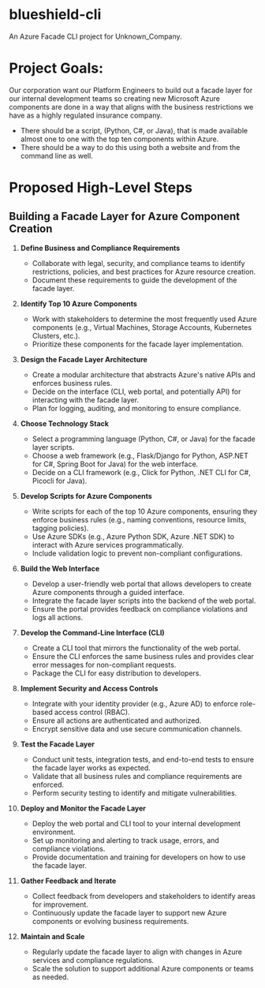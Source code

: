# blueshield-cli
An Azure Facade CLI project for Unknown_Company.

# Project Goals:

Our corporation want our Platform Engineers to build out a facade layer for our internal development teams so creating new Microsoft Azure components are done in a way that aligns with the business restrictions we have as a highly regulated insurance company.  
- There should be a script, (Python, C#, or Java), that is made available almost one to one with the top ten components within Azure.
- There should be a way to do this using both a website and from the command line as well. 

# Proposed High-Level Steps 

## Building a Facade Layer for Azure Component Creation

1. **Define Business and Compliance Requirements**  
   - Collaborate with legal, security, and compliance teams to identify restrictions, policies, and best practices for Azure resource creation.  
   - Document these requirements to guide the development of the facade layer.

2. **Identify Top 10 Azure Components**  
   - Work with stakeholders to determine the most frequently used Azure components (e.g., Virtual Machines, Storage Accounts, Kubernetes Clusters, etc.).  
   - Prioritize these components for the facade layer implementation.

3. **Design the Facade Layer Architecture**  
   - Create a modular architecture that abstracts Azure's native APIs and enforces business rules.  
   - Decide on the interface (CLI, web portal, and potentially API) for interacting with the facade layer.  
   - Plan for logging, auditing, and monitoring to ensure compliance.

4. **Choose Technology Stack**  
   - Select a programming language (Python, C#, or Java) for the facade layer scripts.  
   - Choose a web framework (e.g., Flask/Django for Python, ASP.NET for C#, Spring Boot for Java) for the web interface.  
   - Decide on a CLI framework (e.g., Click for Python, .NET CLI for C#, Picocli for Java).

5. **Develop Scripts for Azure Components**  
   - Write scripts for each of the top 10 Azure components, ensuring they enforce business rules (e.g., naming conventions, resource limits, tagging policies).  
   - Use Azure SDKs (e.g., Azure Python SDK, Azure .NET SDK) to interact with Azure services programmatically.  
   - Include validation logic to prevent non-compliant configurations.

6. **Build the Web Interface**  
   - Develop a user-friendly web portal that allows developers to create Azure components through a guided interface.  
   - Integrate the facade layer scripts into the backend of the web portal.  
   - Ensure the portal provides feedback on compliance violations and logs all actions.

7. **Develop the Command-Line Interface (CLI)**  
   - Create a CLI tool that mirrors the functionality of the web portal.  
   - Ensure the CLI enforces the same business rules and provides clear error messages for non-compliant requests.  
   - Package the CLI for easy distribution to developers.

8. **Implement Security and Access Controls**  
   - Integrate with your identity provider (e.g., Azure AD) to enforce role-based access control (RBAC).  
   - Ensure all actions are authenticated and authorized.  
   - Encrypt sensitive data and use secure communication channels.

9. **Test the Facade Layer**  
   - Conduct unit tests, integration tests, and end-to-end tests to ensure the facade layer works as expected.  
   - Validate that all business rules and compliance requirements are enforced.  
   - Perform security testing to identify and mitigate vulnerabilities.

10. **Deploy and Monitor the Facade Layer**  
    - Deploy the web portal and CLI tool to your internal development environment.  
    - Set up monitoring and alerting to track usage, errors, and compliance violations.  
    - Provide documentation and training for developers on how to use the facade layer.

11. **Gather Feedback and Iterate**  
    - Collect feedback from developers and stakeholders to identify areas for improvement.  
    - Continuously update the facade layer to support new Azure components or evolving business requirements.

12. **Maintain and Scale**  
    - Regularly update the facade layer to align with changes in Azure services and compliance regulations.  
    - Scale the solution to support additional Azure components or teams as needed.
